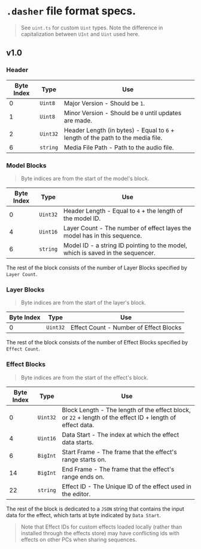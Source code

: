 # `.dasher` file format specs.

> See `uint.ts` for custom `Uint` types. Note the difference in capitalization between `UInt` and `Uint` used here.

## v1.0

### Header

| Byte Index | Type     | Use                                                                             |
| ---------- | -------- | ------------------------------------------------------------------------------- |
| 0          | `Uint8`  | Major Version - Should be `1`.                                                  |
| 1          | `Uint8`  | Minor Version - Should be `0` until updates are made.                           |
| 2          | `Uint32` | Header Length (in bytes) - Equal to `6` + length of the path to the media file. |
| 6          | `string` | Media File Path - Path to the audio file.                                       |

### Model Blocks

> Byte indices are from the start of the model's block.

| Byte Index | Type     | Use                                                                            |
| ---------- | -------- | ------------------------------------------------------------------------------ |
| 0          | `Uint32` | Header Length - Equal to `4` + the length of the model ID.                     |
| 4          | `Uint16` | Layer Count - The number of effect layes the model has in this sequence.       |
| 6          | `string` | Model ID - a string ID pointing to the model, which is saved in the sequencer. |

The rest of the block consists of the number of Layer Blocks specified by `Layer Count`.

### Layer Blocks

> Byte indices are from the start of the layer's block.

| Byte Index | Type     | Use                                    |
| ---------- | -------- | -------------------------------------- |
| 0          | `Uint32` | Effect Count - Number of Effect Blocks |

The rest of the block consists of the number of Effect Blocks specified by `Effect Count`.

### Effect Blocks

> Byte indices are from the start of the effect's block.

| Byte Index | Type     | Use                                                                                                       |
| ---------- | -------- | --------------------------------------------------------------------------------------------------------- |
| 0          | `Uint32` | Block Length - The length of the effect block, or `22` + length of the effect ID + length of effect data. |
| 4          | `Uint16` | Data Start - The index at which the effect data starts.                                                   |
| 6          | `BigInt` | Start Frame - The frame that the effect's range starts on.                                                |
| 14         | `BigInt` | End Frame - The frame that the effect's range ends on.                                                    |
| 22         | `string` | Effect ID - The Unique ID of the effect used in the editor.                                               |

The rest of the block is dedicated to a `JSON` string that contains the input data for the effect, which tarts at byte indicated by `Data Start`.

> Note that Effect IDs for custom effects loaded locally (rather than installed through the effects store) may have conflicting ids with effects on other PCs when sharing sequences.
